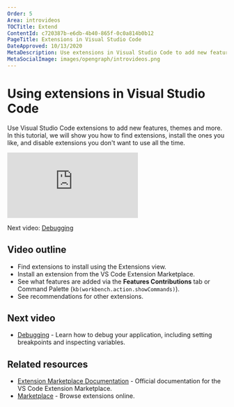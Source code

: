 ```yaml
---
Order: 5
Area: introvideos
TOCTitle: Extend
ContentId: c720387b-e6db-4b40-865f-0c0a814b0b12
PageTitle: Extensions in Visual Studio Code
DateApproved: 10/13/2020
MetaDescription: Use extensions in Visual Studio Code to add new features, themes, and more.
MetaSocialImage: images/opengraph/introvideos.png
---
```

# Using extensions in Visual Studio Code

Use Visual Studio Code extensions to add new features, themes and more. In this tutorial, we will show you how to find extensions, install the ones you like, and disable extensions you don't want to use all the time.

<iframe src="https://www.youtube.com/embed/SKcZ3cwX8lA?rel=0&amp;disablekb=0&amp;modestbranding=1&amp;showinfo=0" frameborder="0" allowfullscreen></iframe>

Next video: [Debugging](/docs/introvideos/debugging.md)

## Video outline

* Find extensions to install using the Extensions view.
* Install an extension from the VS Code Extension Marketplace.
* See what features are added via the **Features Contributions** tab or Command Palette (`kb(workbench.action.showCommands)`).
* See recommendations for other extensions.

## Next video

* [Debugging](/docs/introvideos/debugging.md) - Learn how to debug your application, including setting breakpoints and inspecting variables.

## Related resources

* [Extension Marketplace Documentation](/docs/editor/extension-marketplace.md) - Official documentation for the VS Code Extension Marketplace.
* [Marketplace](https://marketplace.visualstudio.com/) - Browse extensions online.
